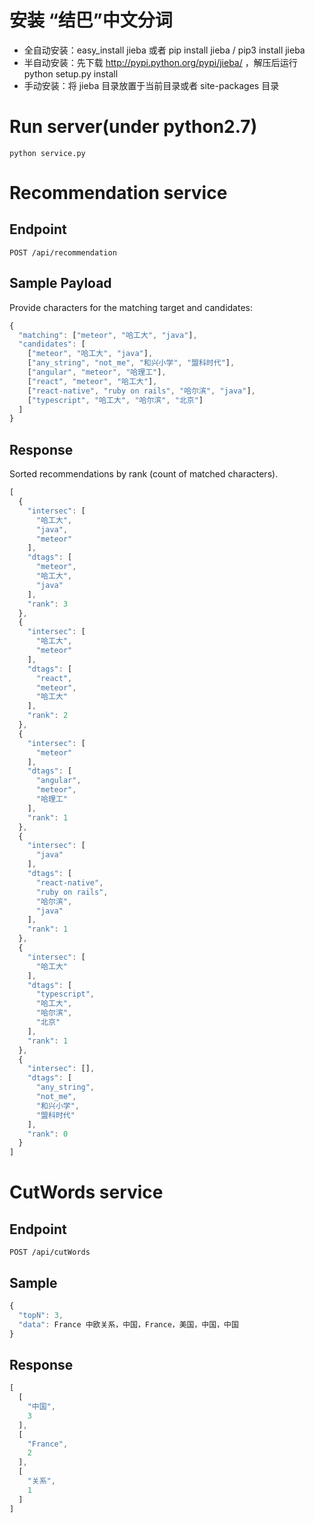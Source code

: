 # 安装 “结巴”中文分词    
- 全自动安装：easy_install jieba 或者 pip install jieba / pip3 install jieba
- 半自动安装：先下载 http://pypi.python.org/pypi/jieba/ ，解压后运行 python setup.py install
- 手动安装：将 jieba 目录放置于当前目录或者 site-packages 目录
# Run server(under python2.7)

```
python service.py
```


# Recommendation service

## Endpoint

`POST /api/recommendation`

## Sample Payload

Provide characters for the matching target and candidates:

```javascript
{
  "matching": ["meteor", "哈工大", "java"],
  "candidates": [
    ["meteor", "哈工大", "java"],
    ["any_string", "not_me", "和兴小学", "盟科时代"],
    ["angular", "meteor", "哈理工"],
    ["react", "meteor", "哈工大"],
    ["react-native", "ruby on rails", "哈尔滨", "java"],
    ["typescript", "哈工大", "哈尔滨", "北京"]
  ]
}
```

## Response

Sorted recommendations by rank (count of matched characters).

```javascript
[
  {
    "intersec": [
      "哈工大",
      "java",
      "meteor"
    ],
    "dtags": [
      "meteor",
      "哈工大",
      "java"
    ],
    "rank": 3
  },
  {
    "intersec": [
      "哈工大",
      "meteor"
    ],
    "dtags": [
      "react",
      "meteor",
      "哈工大"
    ],
    "rank": 2
  },
  {
    "intersec": [
      "meteor"
    ],
    "dtags": [
      "angular",
      "meteor",
      "哈理工"
    ],
    "rank": 1
  },
  {
    "intersec": [
      "java"
    ],
    "dtags": [
      "react-native",
      "ruby on rails",
      "哈尔滨",
      "java"
    ],
    "rank": 1
  },
  {
    "intersec": [
      "哈工大"
    ],
    "dtags": [
      "typescript",
      "哈工大",
      "哈尔滨",
      "北京"
    ],
    "rank": 1
  },
  {
    "intersec": [],
    "dtags": [
      "any_string",
      "not_me",
      "和兴小学",
      "盟科时代"
    ],
    "rank": 0
  }
]
```
# CutWords  service

## Endpoint

`POST /api/cutWords`

## Sample  

 

```javascript
{
  "topN": 3,
  "data": France 中欧关系，中国，France，美国，中国，中国
}
```

## Response

 

```javascript
[
  [
    "中国",
    3
  ],
  [
    "France",
    2
  ],
  [
    "关系",
    1
  ]
]
```
